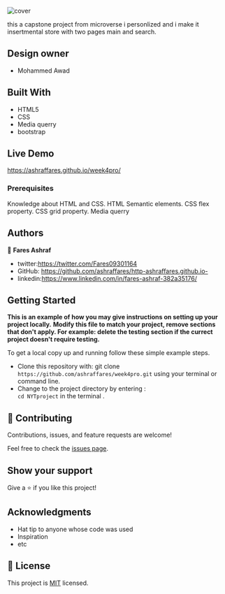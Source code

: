 ![cover](https://user-images.githubusercontent.com/37639594/106650699-e1f1f980-659b-11eb-8349-86ed7ff9455a.png)

this a capstone project from microverse i personlized and i make it insertmental store with two pages main and search.

## Design owner
- Mohammed Awad

## Built With

- HTML5
- CSS
- Media querry
- bootstrap


## Live Demo
https://ashraffares.github.io/week4pro/



### Prerequisites
Knowledge about HTML and CSS.
HTML Semantic elements.
CSS flex property.
CSS grid property.
Media querry




## Authors

👤 **Fares Ashraf** 

- twitter:https://twitter.com/Fares09301164
- GitHub: https://github.com/ashraffares/http-ashraffares.github.io-
- linkedin:https://www.linkedin.com/in/fares-ashraf-382a35176/

## Getting Started

**This is an example of how you may give instructions on setting up your project locally.**
**Modify this file to match your project, remove sections that don't apply. For example: delete the testing section if the currect project doesn't require testing.**


To get a local copy up and running follow these simple example steps.
- Clone this repository with: git clone ```https://github.com/ashraffares/week4pro.git``` using your terminal or command line.
- Change to the project directory by entering : <br>
```cd NYTproject``` in the terminal .

## 🤝 Contributing

Contributions, issues, and feature requests are welcome!

Feel free to check the [issues page](issues/).

## Show your support

Give a ⭐️ if you like this project!

## Acknowledgments

- Hat tip to anyone whose code was used
- Inspiration
- etc

## 📝 License

This project is [MIT](https://choosealicense.com/licenses/mit/) licensed.
